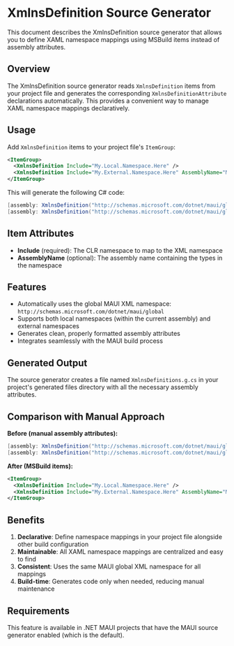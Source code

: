 # XmlnsDefinition Source Generator

This document describes the XmlnsDefinition source generator that allows you to define XAML namespace mappings using MSBuild items instead of assembly attributes.

## Overview

The XmlnsDefinition source generator reads `XmlnsDefinition` items from your project file and generates the corresponding `XmlnsDefinitionAttribute` declarations automatically. This provides a convenient way to manage XAML namespace mappings declaratively.

## Usage

Add `XmlnsDefinition` items to your project file's `ItemGroup`:

```xml
<ItemGroup>
  <XmlnsDefinition Include="My.Local.Namespace.Here" />
  <XmlnsDefinition Include="My.External.Namespace.Here" AssemblyName="MyAssemblyName" />
</ItemGroup>
```

This will generate the following C# code:

```csharp
[assembly: XmlnsDefinition("http://schemas.microsoft.com/dotnet/maui/global", "My.Local.Namespace.Here")]
[assembly: XmlnsDefinition("http://schemas.microsoft.com/dotnet/maui/global", "My.External.Namespace.Here", AssemblyName="MyAssemblyName")]
```

## Item Attributes

- **Include** (required): The CLR namespace to map to the XML namespace
- **AssemblyName** (optional): The assembly name containing the types in the namespace

## Features

- Automatically uses the global MAUI XML namespace: `http://schemas.microsoft.com/dotnet/maui/global`
- Supports both local namespaces (within the current assembly) and external namespaces
- Generates clean, properly formatted assembly attributes
- Integrates seamlessly with the MAUI build process

## Generated Output

The source generator creates a file named `XmlnsDefinitions.g.cs` in your project's generated files directory with all the necessary assembly attributes.

## Comparison with Manual Approach

**Before (manual assembly attributes):**
```csharp
[assembly: XmlnsDefinition("http://schemas.microsoft.com/dotnet/maui/global", "My.Local.Namespace.Here")]
[assembly: XmlnsDefinition("http://schemas.microsoft.com/dotnet/maui/global", "My.External.Namespace.Here", AssemblyName="MyAssemblyName")]
```

**After (MSBuild items):**
```xml
<ItemGroup>
  <XmlnsDefinition Include="My.Local.Namespace.Here" />
  <XmlnsDefinition Include="My.External.Namespace.Here" AssemblyName="MyAssemblyName" />
</ItemGroup>
```

## Benefits

1. **Declarative**: Define namespace mappings in your project file alongside other build configuration
2. **Maintainable**: All XAML namespace mappings are centralized and easy to find
3. **Consistent**: Uses the same MAUI global XML namespace for all mappings
4. **Build-time**: Generates code only when needed, reducing manual maintenance

## Requirements

This feature is available in .NET MAUI projects that have the MAUI source generator enabled (which is the default).